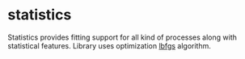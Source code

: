 # statistics

Statistics provides fitting support for all kind of processes along with statistical features. 
Library uses optimization [lbfgs](https://github.com/mimno/jsLBFGS) algorithm.